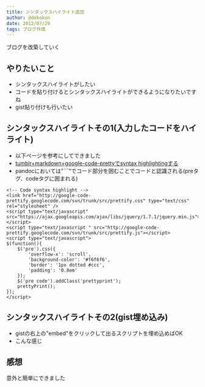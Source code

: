 ```yaml
---
title: シンタックスハイライト追加
author: @dekokun
date: 2012/07/29
tags: ブログ作成
---
```


ブログを改築していく

## やりたいこと

* シンタックスハイライトがしたい
* コードを貼り付けるとシンタックスハイライトができるようになりたいですね
* gist貼り付けも行いたい

## シンタックスハイライトその1(入力したコードをハイライト)

* 以下ページを参考にしてできました
* [tumblr+markdown+google-code-prettyでsyntax highlightingする](http://blog.sanojimaru.com/post/17991023585/tumblr-markdown-google-code-pretty-syntax)
* pandocにおいては"```"でコード部分を囲むことでコードと認識される(preタグ、codeタグに囲まれる)

```
<!-- Code syntax highlight -->
<link href="http://google-code-prettify.googlecode.com/svn/trunk/src/prettify.css" type="text/css" rel="stylesheet" />
<script type="text/javascript" src="https://ajax.googleapis.com/ajax/libs/jquery/1.7.1/jquery.min.js"></script>
<script type="text/javascript " src="http://google-code-prettify.googlecode.com/svn/trunk/src/prettify.js"></script>
<script type="text/javascript">
$(function(){ 
    $('pre').css({
        'overflow-x': 'scroll',
        'background-color': '#f6f6f6',
        'border': '1px dotted #ccc',
        'padding': '0.8em'
    });
    $('pre code').addClass('prettyprint');
    prettyPrint();
});
</script>
```

## シンタックスハイライトその2(gist埋め込み)

* gistの右上の"embed"をクリックして出るスクリプトを埋め込めばOK
* こんな感じ
<script src="https://gist.github.com/3099398.js?file=func.sh"></script>

## 感想

意外と簡単にできました
